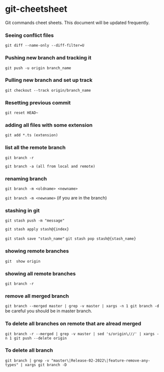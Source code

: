 # git-cheetsheet
Git commands cheet sheets. This document will be updated frequently.


### Seeing conflict files
`git diff --name-only --diff-filter=U`

### Pushing new branch and tracking it
`git push -u origin branch_name`

### Pulling new branch and set up track
`git checkout --track origin/branch_name`

### Resetting previous commit
`git reset HEAD~`

### adding all files with some extension
`git add *.ts (extension)`


### list all the remote branch
`git branch -r`

`git branch -a (all from local and remote)`


### renaming branch
`git branch -m <oldname> <newname>`

`git branch -m <newname>` (if you are in the branch)


### stashing in git
`git stash push -m "message"`

`git stash apply stash@{index}`

`git stash save "stash_name"`
`git stash pop stash@{stash_name}`


### showing remote branches
`git  show origin`

### showing all remote branches
`git branch -r`


### remove all merged branch
 `git branch --merged master | grep -v master | xargs -n 1 git branch -d` be careful you should be in master branch.



### To delete all branches on remote that are alread merged
`git branch -r --merged | grep -v master | sed 's/origin\///' | xargs -n 1 git push --delete origin`

### To delete all branch
`git branch | grep -v "master\|Release-02-2022\|feature-remove-any-types" | xargs git branch -D`
